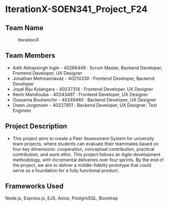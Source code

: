 # IterationX-SOEN341_Project_F24

## Team Name
> **IterationX**

## Team Members
+ Aditi Abhaysingh Ingle - 40266449 : Scrum Master, Backend Developer, Frontend Developer, UX Designer
+ Jonathan Mehmannavaz - 40210330 : Frontend Developer, Backend Developer
+ Joyal Biju Kulangara - 40237314 : Frontend Developer,  UX Designer
+ Kevin Mandiouba - 40243497 : Frontend Developer,  UX Designer
+ Oussama Bouhenchir - 40249465 : Backend Developer, UX Designer
+ Owen Jorgensen - 40227851 : Backend Developer, UX Designer, Test Engineer

## Project Description
+ This project aims to create a Peer Assessment System for university team projects, where students can evaluate their teammates based on four key dimensions: cooperation, conceptual contribution, practical contribution, and work ethic. This project follows an Agile development methodology, with incremental deliveries over four sprints. By the end of the project, we aim to deliver a middle-fidelity prototype that could serve as a foundation for a fully functional product.

## Frameworks Used 
Node.js, Express.js, EJS, Axios, PostgreSQL, Boostrap
